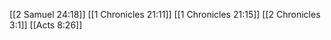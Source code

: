 [[2 Samuel 24:18]]
[[1 Chronicles 21:11]]
[[1 Chronicles 21:15]]
[[2 Chronicles 3:1]]
[[Acts 8:26]]
